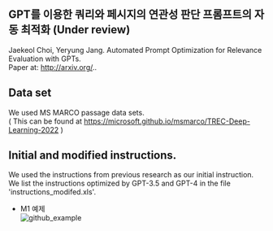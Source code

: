 ## GPT를 이용한 쿼리와 페시지의 연관성 판단 프롬프트의 자동 최적화 (Under review)

Jaekeol Choi, Yeryung Jang. Automated Prompt Optimization for Relevance Evaluation with GPTs.<br>
Paper at: http://arxiv.org/..

## Data set

We used MS MARCO passage data sets.  
( This can be found at https://microsoft.github.io/msmarco/TREC-Deep-Learning-2022 )

## Initial and modified instructions.

We used the instructions from previous research as our initial instruction. <br>
We list the instructions optimized by GPT-3.5 and GPT-4 in the file 'instructions_modifed.xls'.

- M1 예제 <br>
![github_example](https://github.com/user-attachments/assets/d9d1fbf3-1f81-41e3-a0b6-53dcff442d3e)
